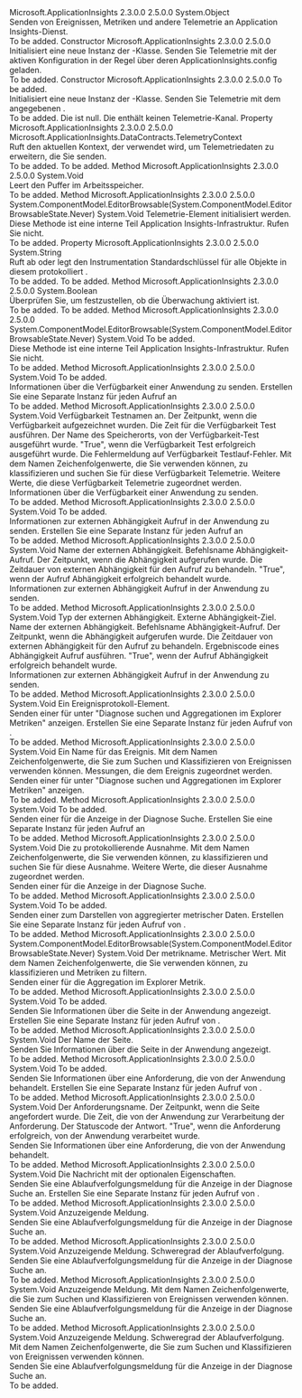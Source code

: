 <Type Name="TelemetryClient" FullName="Microsoft.ApplicationInsights.TelemetryClient">
  <TypeSignature Language="C#" Value="public sealed class TelemetryClient" />
  <TypeSignature Language="ILAsm" Value=".class public auto ansi sealed beforefieldinit TelemetryClient extends System.Object" />
  <TypeSignature Language="DocId" Value="T:Microsoft.ApplicationInsights.TelemetryClient" />
  <TypeSignature Language="VB.NET" Value="Public NotInheritable Class TelemetryClient" />
  <TypeSignature Language="F#" Value="type TelemetryClient = class" />
  <AssemblyInfo>
    <AssemblyName>Microsoft.ApplicationInsights</AssemblyName>
    <AssemblyVersion>2.3.0.0</AssemblyVersion>
    <AssemblyVersion>2.5.0.0</AssemblyVersion>
  </AssemblyInfo>
  <Base>
    <BaseTypeName>System.Object</BaseTypeName>
  </Base>
  <Interfaces />
  <Docs>
    <summary>
            Senden von Ereignissen, Metriken und andere Telemetrie an Application Insights-Dienst.
            </summary>
    <remarks>To be added.</remarks>
  </Docs>
  <Members>
    <Member MemberName=".ctor">
      <MemberSignature Language="C#" Value="public TelemetryClient ();" />
      <MemberSignature Language="ILAsm" Value=".method public hidebysig specialname rtspecialname instance void .ctor() cil managed" />
      <MemberSignature Language="DocId" Value="M:Microsoft.ApplicationInsights.TelemetryClient.#ctor" />
      <MemberSignature Language="VB.NET" Value="Public Sub New ()" />
      <MemberType>Constructor</MemberType>
      <AssemblyInfo>
        <AssemblyName>Microsoft.ApplicationInsights</AssemblyName>
        <AssemblyVersion>2.3.0.0</AssemblyVersion>
        <AssemblyVersion>2.5.0.0</AssemblyVersion>
      </AssemblyInfo>
      <Parameters />
      <Docs>
        <summary>
            Initialisiert eine neue Instanz der <see cref="T:Microsoft.ApplicationInsights.TelemetryClient" />-Klasse. Senden Sie Telemetrie mit der aktiven Konfiguration in der Regel über deren ApplicationInsights.config geladen.
            </summary>
        <remarks>To be added.</remarks>
      </Docs>
    </Member>
    <Member MemberName=".ctor">
      <MemberSignature Language="C#" Value="public TelemetryClient (Microsoft.ApplicationInsights.Extensibility.TelemetryConfiguration configuration);" />
      <MemberSignature Language="ILAsm" Value=".method public hidebysig specialname rtspecialname instance void .ctor(class Microsoft.ApplicationInsights.Extensibility.TelemetryConfiguration configuration) cil managed" />
      <MemberSignature Language="DocId" Value="M:Microsoft.ApplicationInsights.TelemetryClient.#ctor(Microsoft.ApplicationInsights.Extensibility.TelemetryConfiguration)" />
      <MemberSignature Language="VB.NET" Value="Public Sub New (configuration As TelemetryConfiguration)" />
      <MemberSignature Language="F#" Value="new Microsoft.ApplicationInsights.TelemetryClient : Microsoft.ApplicationInsights.Extensibility.TelemetryConfiguration -&gt; Microsoft.ApplicationInsights.TelemetryClient" Usage="new Microsoft.ApplicationInsights.TelemetryClient configuration" />
      <MemberType>Constructor</MemberType>
      <AssemblyInfo>
        <AssemblyName>Microsoft.ApplicationInsights</AssemblyName>
        <AssemblyVersion>2.3.0.0</AssemblyVersion>
        <AssemblyVersion>2.5.0.0</AssemblyVersion>
      </AssemblyInfo>
      <Parameters>
        <Parameter Name="configuration" Type="Microsoft.ApplicationInsights.Extensibility.TelemetryConfiguration" />
      </Parameters>
      <Docs>
        <param name="configuration">To be added.</param>
        <summary>
            Initialisiert eine neue Instanz der <see cref="T:Microsoft.ApplicationInsights.TelemetryClient" />-Klasse. Senden Sie Telemetrie mit dem angegebenen <paramref name="configuration" />.
            </summary>
        <remarks>To be added.</remarks>
        <exception cref="T:System.ArgumentNullException">Die <paramref name="configuration" /> ist null.</exception>
        <exception cref="T:System.ArgumentException">Die <paramref name="configuration" /> enthält keinen Telemetrie-Kanal.</exception>
      </Docs>
    </Member>
    <Member MemberName="Context">
      <MemberSignature Language="C#" Value="public Microsoft.ApplicationInsights.DataContracts.TelemetryContext Context { get; }" />
      <MemberSignature Language="ILAsm" Value=".property instance class Microsoft.ApplicationInsights.DataContracts.TelemetryContext Context" />
      <MemberSignature Language="DocId" Value="P:Microsoft.ApplicationInsights.TelemetryClient.Context" />
      <MemberSignature Language="VB.NET" Value="Public ReadOnly Property Context As TelemetryContext" />
      <MemberSignature Language="F#" Value="member this.Context : Microsoft.ApplicationInsights.DataContracts.TelemetryContext" Usage="Microsoft.ApplicationInsights.TelemetryClient.Context" />
      <MemberType>Property</MemberType>
      <AssemblyInfo>
        <AssemblyName>Microsoft.ApplicationInsights</AssemblyName>
        <AssemblyVersion>2.3.0.0</AssemblyVersion>
        <AssemblyVersion>2.5.0.0</AssemblyVersion>
      </AssemblyInfo>
      <ReturnValue>
        <ReturnType>Microsoft.ApplicationInsights.DataContracts.TelemetryContext</ReturnType>
      </ReturnValue>
      <Docs>
        <summary>
            Ruft den aktuellen Kontext, der verwendet wird, um Telemetriedaten zu erweitern, die Sie senden.
            </summary>
        <value>To be added.</value>
        <remarks>To be added.</remarks>
      </Docs>
    </Member>
    <Member MemberName="Flush">
      <MemberSignature Language="C#" Value="public void Flush ();" />
      <MemberSignature Language="ILAsm" Value=".method public hidebysig instance void Flush() cil managed" />
      <MemberSignature Language="DocId" Value="M:Microsoft.ApplicationInsights.TelemetryClient.Flush" />
      <MemberSignature Language="VB.NET" Value="Public Sub Flush ()" />
      <MemberSignature Language="F#" Value="member this.Flush : unit -&gt; unit" Usage="telemetryClient.Flush " />
      <MemberType>Method</MemberType>
      <AssemblyInfo>
        <AssemblyName>Microsoft.ApplicationInsights</AssemblyName>
        <AssemblyVersion>2.3.0.0</AssemblyVersion>
        <AssemblyVersion>2.5.0.0</AssemblyVersion>
      </AssemblyInfo>
      <ReturnValue>
        <ReturnType>System.Void</ReturnType>
      </ReturnValue>
      <Parameters />
      <Docs>
        <summary>
            Leert den Puffer im Arbeitsspeicher. 
            </summary>
        <remarks>To be added.</remarks>
      </Docs>
    </Member>
    <Member MemberName="Initialize">
      <MemberSignature Language="C#" Value="public void Initialize (Microsoft.ApplicationInsights.Channel.ITelemetry telemetry);" />
      <MemberSignature Language="ILAsm" Value=".method public hidebysig instance void Initialize(class Microsoft.ApplicationInsights.Channel.ITelemetry telemetry) cil managed" />
      <MemberSignature Language="DocId" Value="M:Microsoft.ApplicationInsights.TelemetryClient.Initialize(Microsoft.ApplicationInsights.Channel.ITelemetry)" />
      <MemberSignature Language="VB.NET" Value="Public Sub Initialize (telemetry As ITelemetry)" />
      <MemberSignature Language="F#" Value="member this.Initialize : Microsoft.ApplicationInsights.Channel.ITelemetry -&gt; unit" Usage="telemetryClient.Initialize telemetry" />
      <MemberType>Method</MemberType>
      <AssemblyInfo>
        <AssemblyName>Microsoft.ApplicationInsights</AssemblyName>
        <AssemblyVersion>2.3.0.0</AssemblyVersion>
        <AssemblyVersion>2.5.0.0</AssemblyVersion>
      </AssemblyInfo>
      <Attributes>
        <Attribute>
          <AttributeName>System.ComponentModel.EditorBrowsable(System.ComponentModel.EditorBrowsableState.Never)</AttributeName>
        </Attribute>
      </Attributes>
      <ReturnValue>
        <ReturnType>System.Void</ReturnType>
      </ReturnValue>
      <Parameters>
        <Parameter Name="telemetry" Type="Microsoft.ApplicationInsights.Channel.ITelemetry" />
      </Parameters>
      <Docs>
        <param name="telemetry">Telemetrie-Element initialisiert werden.</param>
        <summary>
            Diese Methode ist eine interne Teil Application Insights-Infrastruktur. Rufen Sie nicht.
            </summary>
        <remarks>To be added.</remarks>
      </Docs>
    </Member>
    <Member MemberName="InstrumentationKey">
      <MemberSignature Language="C#" Value="public string InstrumentationKey { get; set; }" />
      <MemberSignature Language="ILAsm" Value=".property instance string InstrumentationKey" />
      <MemberSignature Language="DocId" Value="P:Microsoft.ApplicationInsights.TelemetryClient.InstrumentationKey" />
      <MemberSignature Language="VB.NET" Value="Public Property InstrumentationKey As String" />
      <MemberSignature Language="F#" Value="member this.InstrumentationKey : string with get, set" Usage="Microsoft.ApplicationInsights.TelemetryClient.InstrumentationKey" />
      <MemberType>Property</MemberType>
      <AssemblyInfo>
        <AssemblyName>Microsoft.ApplicationInsights</AssemblyName>
        <AssemblyVersion>2.3.0.0</AssemblyVersion>
        <AssemblyVersion>2.5.0.0</AssemblyVersion>
      </AssemblyInfo>
      <ReturnValue>
        <ReturnType>System.String</ReturnType>
      </ReturnValue>
      <Docs>
        <summary>
            Ruft ab oder legt den Instrumentation Standardschlüssel für alle <see cref="T:Microsoft.ApplicationInsights.Channel.ITelemetry" /> Objekte in diesem protokolliert <see cref="T:Microsoft.ApplicationInsights.TelemetryClient" />.
            </summary>
        <value>To be added.</value>
        <remarks>To be added.</remarks>
      </Docs>
    </Member>
    <Member MemberName="IsEnabled">
      <MemberSignature Language="C#" Value="public bool IsEnabled ();" />
      <MemberSignature Language="ILAsm" Value=".method public hidebysig instance bool IsEnabled() cil managed" />
      <MemberSignature Language="DocId" Value="M:Microsoft.ApplicationInsights.TelemetryClient.IsEnabled" />
      <MemberSignature Language="VB.NET" Value="Public Function IsEnabled () As Boolean" />
      <MemberSignature Language="F#" Value="member this.IsEnabled : unit -&gt; bool" Usage="telemetryClient.IsEnabled " />
      <MemberType>Method</MemberType>
      <AssemblyInfo>
        <AssemblyName>Microsoft.ApplicationInsights</AssemblyName>
        <AssemblyVersion>2.3.0.0</AssemblyVersion>
        <AssemblyVersion>2.5.0.0</AssemblyVersion>
      </AssemblyInfo>
      <ReturnValue>
        <ReturnType>System.Boolean</ReturnType>
      </ReturnValue>
      <Parameters />
      <Docs>
        <summary>
            Überprüfen Sie, um festzustellen, ob die Überwachung aktiviert ist.
            </summary>
        <returns>To be added.</returns>
        <remarks>To be added.</remarks>
      </Docs>
    </Member>
    <Member MemberName="Track">
      <MemberSignature Language="C#" Value="public void Track (Microsoft.ApplicationInsights.Channel.ITelemetry telemetry);" />
      <MemberSignature Language="ILAsm" Value=".method public hidebysig instance void Track(class Microsoft.ApplicationInsights.Channel.ITelemetry telemetry) cil managed" />
      <MemberSignature Language="DocId" Value="M:Microsoft.ApplicationInsights.TelemetryClient.Track(Microsoft.ApplicationInsights.Channel.ITelemetry)" />
      <MemberSignature Language="VB.NET" Value="Public Sub Track (telemetry As ITelemetry)" />
      <MemberSignature Language="F#" Value="member this.Track : Microsoft.ApplicationInsights.Channel.ITelemetry -&gt; unit" Usage="telemetryClient.Track telemetry" />
      <MemberType>Method</MemberType>
      <AssemblyInfo>
        <AssemblyName>Microsoft.ApplicationInsights</AssemblyName>
        <AssemblyVersion>2.3.0.0</AssemblyVersion>
        <AssemblyVersion>2.5.0.0</AssemblyVersion>
      </AssemblyInfo>
      <Attributes>
        <Attribute>
          <AttributeName>System.ComponentModel.EditorBrowsable(System.ComponentModel.EditorBrowsableState.Never)</AttributeName>
        </Attribute>
      </Attributes>
      <ReturnValue>
        <ReturnType>System.Void</ReturnType>
      </ReturnValue>
      <Parameters>
        <Parameter Name="telemetry" Type="Microsoft.ApplicationInsights.Channel.ITelemetry" />
      </Parameters>
      <Docs>
        <param name="telemetry">To be added.</param>
        <summary>
            Diese Methode ist eine interne Teil Application Insights-Infrastruktur. Rufen Sie nicht.
            </summary>
        <remarks>To be added.</remarks>
      </Docs>
    </Member>
    <Member MemberName="TrackAvailability">
      <MemberSignature Language="C#" Value="public void TrackAvailability (Microsoft.ApplicationInsights.DataContracts.AvailabilityTelemetry telemetry);" />
      <MemberSignature Language="ILAsm" Value=".method public hidebysig instance void TrackAvailability(class Microsoft.ApplicationInsights.DataContracts.AvailabilityTelemetry telemetry) cil managed" />
      <MemberSignature Language="DocId" Value="M:Microsoft.ApplicationInsights.TelemetryClient.TrackAvailability(Microsoft.ApplicationInsights.DataContracts.AvailabilityTelemetry)" />
      <MemberSignature Language="VB.NET" Value="Public Sub TrackAvailability (telemetry As AvailabilityTelemetry)" />
      <MemberSignature Language="F#" Value="member this.TrackAvailability : Microsoft.ApplicationInsights.DataContracts.AvailabilityTelemetry -&gt; unit" Usage="telemetryClient.TrackAvailability telemetry" />
      <MemberType>Method</MemberType>
      <AssemblyInfo>
        <AssemblyName>Microsoft.ApplicationInsights</AssemblyName>
        <AssemblyVersion>2.3.0.0</AssemblyVersion>
        <AssemblyVersion>2.5.0.0</AssemblyVersion>
      </AssemblyInfo>
      <ReturnValue>
        <ReturnType>System.Void</ReturnType>
      </ReturnValue>
      <Parameters>
        <Parameter Name="telemetry" Type="Microsoft.ApplicationInsights.DataContracts.AvailabilityTelemetry" />
      </Parameters>
      <Docs>
        <param name="telemetry">To be added.</param>
        <summary>
            Informationen über die Verfügbarkeit einer Anwendung zu senden.
            Erstellen Sie eine Separate <see cref="T:Microsoft.ApplicationInsights.DataContracts.AvailabilityTelemetry" /> Instanz für jeden Aufruf an<see cref="M:Microsoft.ApplicationInsights.TelemetryClient.TrackAvailability(Microsoft.ApplicationInsights.DataContracts.AvailabilityTelemetry)" /></summary>
        <remarks>To be added.</remarks>
      </Docs>
    </Member>
    <Member MemberName="TrackAvailability">
      <MemberSignature Language="C#" Value="public void TrackAvailability (string name, DateTimeOffset timeStamp, TimeSpan duration, string runLocation, bool success, string message = null, System.Collections.Generic.IDictionary&lt;string,string&gt; properties = null, System.Collections.Generic.IDictionary&lt;string,double&gt; metrics = null);" />
      <MemberSignature Language="ILAsm" Value=".method public hidebysig instance void TrackAvailability(string name, valuetype System.DateTimeOffset timeStamp, valuetype System.TimeSpan duration, string runLocation, bool success, string message, class System.Collections.Generic.IDictionary`2&lt;string, string&gt; properties, class System.Collections.Generic.IDictionary`2&lt;string, float64&gt; metrics) cil managed" />
      <MemberSignature Language="DocId" Value="M:Microsoft.ApplicationInsights.TelemetryClient.TrackAvailability(System.String,System.DateTimeOffset,System.TimeSpan,System.String,System.Boolean,System.String,System.Collections.Generic.IDictionary{System.String,System.String},System.Collections.Generic.IDictionary{System.String,System.Double})" />
      <MemberSignature Language="VB.NET" Value="Public Sub TrackAvailability (name As String, timeStamp As DateTimeOffset, duration As TimeSpan, runLocation As String, success As Boolean, Optional message As String = null, Optional properties As IDictionary(Of String, String) = null, Optional metrics As IDictionary(Of String, Double) = null)" />
      <MemberSignature Language="F#" Value="member this.TrackAvailability : string * DateTimeOffset * TimeSpan * string * bool * string * System.Collections.Generic.IDictionary&lt;string, string&gt; * System.Collections.Generic.IDictionary&lt;string, double&gt; -&gt; unit" Usage="telemetryClient.TrackAvailability (name, timeStamp, duration, runLocation, success, message, properties, metrics)" />
      <MemberType>Method</MemberType>
      <AssemblyInfo>
        <AssemblyName>Microsoft.ApplicationInsights</AssemblyName>
        <AssemblyVersion>2.3.0.0</AssemblyVersion>
        <AssemblyVersion>2.5.0.0</AssemblyVersion>
      </AssemblyInfo>
      <ReturnValue>
        <ReturnType>System.Void</ReturnType>
      </ReturnValue>
      <Parameters>
        <Parameter Name="name" Type="System.String" />
        <Parameter Name="timeStamp" Type="System.DateTimeOffset" />
        <Parameter Name="duration" Type="System.TimeSpan" />
        <Parameter Name="runLocation" Type="System.String" />
        <Parameter Name="success" Type="System.Boolean" />
        <Parameter Name="message" Type="System.String" />
        <Parameter Name="properties" Type="System.Collections.Generic.IDictionary&lt;System.String,System.String&gt;" />
        <Parameter Name="metrics" Type="System.Collections.Generic.IDictionary&lt;System.String,System.Double&gt;" />
      </Parameters>
      <Docs>
        <param name="name">Verfügbarkeit Testnamen an.</param>
        <param name="timeStamp">Der Zeitpunkt, wenn die Verfügbarkeit aufgezeichnet wurden.</param>
        <param name="duration">Die Zeit für die Verfügbarkeit Test ausführen.</param>
        <param name="runLocation">Der Name des Speicherorts, von der Verfügbarkeit-Test ausgeführt wurde.</param>
        <param name="success">"True", wenn die Verfügbarkeit Test erfolgreich ausgeführt wurde.</param>
        <param name="message">Die Fehlermeldung auf Verfügbarkeit Testlauf-Fehler.</param>
        <param name="properties">Mit dem Namen Zeichenfolgenwerte, die Sie verwenden können, zu klassifizieren und suchen Sie für diese Verfügbarkeit Telemetrie.</param>
        <param name="metrics">Weitere Werte, die diese Verfügbarkeit Telemetrie zugeordnet werden.</param>
        <summary>
            Informationen über die Verfügbarkeit einer Anwendung zu senden.
            </summary>
        <remarks>To be added.</remarks>
      </Docs>
    </Member>
    <Member MemberName="TrackDependency">
      <MemberSignature Language="C#" Value="public void TrackDependency (Microsoft.ApplicationInsights.DataContracts.DependencyTelemetry telemetry);" />
      <MemberSignature Language="ILAsm" Value=".method public hidebysig instance void TrackDependency(class Microsoft.ApplicationInsights.DataContracts.DependencyTelemetry telemetry) cil managed" />
      <MemberSignature Language="DocId" Value="M:Microsoft.ApplicationInsights.TelemetryClient.TrackDependency(Microsoft.ApplicationInsights.DataContracts.DependencyTelemetry)" />
      <MemberSignature Language="VB.NET" Value="Public Sub TrackDependency (telemetry As DependencyTelemetry)" />
      <MemberSignature Language="F#" Value="member this.TrackDependency : Microsoft.ApplicationInsights.DataContracts.DependencyTelemetry -&gt; unit" Usage="telemetryClient.TrackDependency telemetry" />
      <MemberType>Method</MemberType>
      <AssemblyInfo>
        <AssemblyName>Microsoft.ApplicationInsights</AssemblyName>
        <AssemblyVersion>2.3.0.0</AssemblyVersion>
        <AssemblyVersion>2.5.0.0</AssemblyVersion>
      </AssemblyInfo>
      <ReturnValue>
        <ReturnType>System.Void</ReturnType>
      </ReturnValue>
      <Parameters>
        <Parameter Name="telemetry" Type="Microsoft.ApplicationInsights.DataContracts.DependencyTelemetry" />
      </Parameters>
      <Docs>
        <param name="telemetry">To be added.</param>
        <summary>
            Informationen zur externen Abhängigkeit Aufruf in der Anwendung zu senden.
            Erstellen Sie eine Separate <see cref="T:Microsoft.ApplicationInsights.DataContracts.DependencyTelemetry" /> Instanz für jeden Aufruf an<see cref="M:Microsoft.ApplicationInsights.TelemetryClient.TrackDependency(Microsoft.ApplicationInsights.DataContracts.DependencyTelemetry)" /></summary>
        <remarks>To be added.</remarks>
      </Docs>
    </Member>
    <Member MemberName="TrackDependency">
      <MemberSignature Language="C#" Value="public void TrackDependency (string dependencyName, string commandName, DateTimeOffset startTime, TimeSpan duration, bool success);" />
      <MemberSignature Language="ILAsm" Value=".method public hidebysig instance void TrackDependency(string dependencyName, string commandName, valuetype System.DateTimeOffset startTime, valuetype System.TimeSpan duration, bool success) cil managed" />
      <MemberSignature Language="DocId" Value="M:Microsoft.ApplicationInsights.TelemetryClient.TrackDependency(System.String,System.String,System.DateTimeOffset,System.TimeSpan,System.Boolean)" />
      <MemberSignature Language="VB.NET" Value="Public Sub TrackDependency (dependencyName As String, commandName As String, startTime As DateTimeOffset, duration As TimeSpan, success As Boolean)" />
      <MemberSignature Language="F#" Value="member this.TrackDependency : string * string * DateTimeOffset * TimeSpan * bool -&gt; unit" Usage="telemetryClient.TrackDependency (dependencyName, commandName, startTime, duration, success)" />
      <MemberType>Method</MemberType>
      <AssemblyInfo>
        <AssemblyName>Microsoft.ApplicationInsights</AssemblyName>
        <AssemblyVersion>2.3.0.0</AssemblyVersion>
        <AssemblyVersion>2.5.0.0</AssemblyVersion>
      </AssemblyInfo>
      <ReturnValue>
        <ReturnType>System.Void</ReturnType>
      </ReturnValue>
      <Parameters>
        <Parameter Name="dependencyName" Type="System.String" />
        <Parameter Name="commandName" Type="System.String" />
        <Parameter Name="startTime" Type="System.DateTimeOffset" />
        <Parameter Name="duration" Type="System.TimeSpan" />
        <Parameter Name="success" Type="System.Boolean" />
      </Parameters>
      <Docs>
        <param name="dependencyName">Name der externen Abhängigkeit.</param>
        <param name="commandName">Befehlsname Abhängigkeit-Aufruf.</param>
        <param name="startTime">Der Zeitpunkt, wenn die Abhängigkeit aufgerufen wurde.</param>
        <param name="duration">Die Zeitdauer von externen Abhängigkeit für den Aufruf zu behandeln.</param>
        <param name="success">"True", wenn der Aufruf Abhängigkeit erfolgreich behandelt wurde.</param>
        <summary>
            Informationen zur externen Abhängigkeit Aufruf in der Anwendung zu senden.
            </summary>
        <remarks>To be added.</remarks>
      </Docs>
    </Member>
    <Member MemberName="TrackDependency">
      <MemberSignature Language="C#" Value="public void TrackDependency (string dependencyTypeName, string target, string dependencyName, string data, DateTimeOffset startTime, TimeSpan duration, string resultCode, bool success);" />
      <MemberSignature Language="ILAsm" Value=".method public hidebysig instance void TrackDependency(string dependencyTypeName, string target, string dependencyName, string data, valuetype System.DateTimeOffset startTime, valuetype System.TimeSpan duration, string resultCode, bool success) cil managed" />
      <MemberSignature Language="DocId" Value="M:Microsoft.ApplicationInsights.TelemetryClient.TrackDependency(System.String,System.String,System.String,System.String,System.DateTimeOffset,System.TimeSpan,System.String,System.Boolean)" />
      <MemberSignature Language="VB.NET" Value="Public Sub TrackDependency (dependencyTypeName As String, target As String, dependencyName As String, data As String, startTime As DateTimeOffset, duration As TimeSpan, resultCode As String, success As Boolean)" />
      <MemberSignature Language="F#" Value="member this.TrackDependency : string * string * string * string * DateTimeOffset * TimeSpan * string * bool -&gt; unit" Usage="telemetryClient.TrackDependency (dependencyTypeName, target, dependencyName, data, startTime, duration, resultCode, success)" />
      <MemberType>Method</MemberType>
      <AssemblyInfo>
        <AssemblyName>Microsoft.ApplicationInsights</AssemblyName>
        <AssemblyVersion>2.3.0.0</AssemblyVersion>
        <AssemblyVersion>2.5.0.0</AssemblyVersion>
      </AssemblyInfo>
      <ReturnValue>
        <ReturnType>System.Void</ReturnType>
      </ReturnValue>
      <Parameters>
        <Parameter Name="dependencyTypeName" Type="System.String" />
        <Parameter Name="target" Type="System.String" />
        <Parameter Name="dependencyName" Type="System.String" />
        <Parameter Name="data" Type="System.String" />
        <Parameter Name="startTime" Type="System.DateTimeOffset" />
        <Parameter Name="duration" Type="System.TimeSpan" />
        <Parameter Name="resultCode" Type="System.String" />
        <Parameter Name="success" Type="System.Boolean" />
      </Parameters>
      <Docs>
        <param name="dependencyTypeName">Typ der externen Abhängigkeit.</param>
        <param name="target">Externe Abhängigkeit-Ziel.</param>
        <param name="dependencyName">Name der externen Abhängigkeit.</param>
        <param name="data">Befehlsname Abhängigkeit-Aufruf.</param>
        <param name="startTime">Der Zeitpunkt, wenn die Abhängigkeit aufgerufen wurde.</param>
        <param name="duration">Die Zeitdauer von externen Abhängigkeit für den Aufruf zu behandeln.</param>
        <param name="resultCode">Ergebniscode eines Abhängigkeit Aufruf ausführen.</param>
        <param name="success">"True", wenn der Aufruf Abhängigkeit erfolgreich behandelt wurde.</param>
        <summary>
            Informationen zur externen Abhängigkeit Aufruf in der Anwendung zu senden.
            </summary>
        <remarks>To be added.</remarks>
      </Docs>
    </Member>
    <Member MemberName="TrackEvent">
      <MemberSignature Language="C#" Value="public void TrackEvent (Microsoft.ApplicationInsights.DataContracts.EventTelemetry telemetry);" />
      <MemberSignature Language="ILAsm" Value=".method public hidebysig instance void TrackEvent(class Microsoft.ApplicationInsights.DataContracts.EventTelemetry telemetry) cil managed" />
      <MemberSignature Language="DocId" Value="M:Microsoft.ApplicationInsights.TelemetryClient.TrackEvent(Microsoft.ApplicationInsights.DataContracts.EventTelemetry)" />
      <MemberSignature Language="VB.NET" Value="Public Sub TrackEvent (telemetry As EventTelemetry)" />
      <MemberSignature Language="F#" Value="member this.TrackEvent : Microsoft.ApplicationInsights.DataContracts.EventTelemetry -&gt; unit" Usage="telemetryClient.TrackEvent telemetry" />
      <MemberType>Method</MemberType>
      <AssemblyInfo>
        <AssemblyName>Microsoft.ApplicationInsights</AssemblyName>
        <AssemblyVersion>2.3.0.0</AssemblyVersion>
        <AssemblyVersion>2.5.0.0</AssemblyVersion>
      </AssemblyInfo>
      <ReturnValue>
        <ReturnType>System.Void</ReturnType>
      </ReturnValue>
      <Parameters>
        <Parameter Name="telemetry" Type="Microsoft.ApplicationInsights.DataContracts.EventTelemetry" />
      </Parameters>
      <Docs>
        <param name="telemetry">Ein Ereignisprotokoll-Element.</param>
        <summary>
            Senden einer <see cref="T:Microsoft.ApplicationInsights.DataContracts.EventTelemetry" /> für unter "Diagnose suchen und Aggregationen im Explorer Metriken" anzeigen.
            Erstellen Sie eine Separate <see cref="T:Microsoft.ApplicationInsights.DataContracts.EventTelemetry" /> Instanz für jeden Aufruf von <see cref="M:Microsoft.ApplicationInsights.TelemetryClient.TrackEvent(Microsoft.ApplicationInsights.DataContracts.EventTelemetry)" />.
            </summary>
        <remarks>To be added.</remarks>
      </Docs>
    </Member>
    <Member MemberName="TrackEvent">
      <MemberSignature Language="C#" Value="public void TrackEvent (string eventName, System.Collections.Generic.IDictionary&lt;string,string&gt; properties = null, System.Collections.Generic.IDictionary&lt;string,double&gt; metrics = null);" />
      <MemberSignature Language="ILAsm" Value=".method public hidebysig instance void TrackEvent(string eventName, class System.Collections.Generic.IDictionary`2&lt;string, string&gt; properties, class System.Collections.Generic.IDictionary`2&lt;string, float64&gt; metrics) cil managed" />
      <MemberSignature Language="DocId" Value="M:Microsoft.ApplicationInsights.TelemetryClient.TrackEvent(System.String,System.Collections.Generic.IDictionary{System.String,System.String},System.Collections.Generic.IDictionary{System.String,System.Double})" />
      <MemberSignature Language="VB.NET" Value="Public Sub TrackEvent (eventName As String, Optional properties As IDictionary(Of String, String) = null, Optional metrics As IDictionary(Of String, Double) = null)" />
      <MemberSignature Language="F#" Value="member this.TrackEvent : string * System.Collections.Generic.IDictionary&lt;string, string&gt; * System.Collections.Generic.IDictionary&lt;string, double&gt; -&gt; unit" Usage="telemetryClient.TrackEvent (eventName, properties, metrics)" />
      <MemberType>Method</MemberType>
      <AssemblyInfo>
        <AssemblyName>Microsoft.ApplicationInsights</AssemblyName>
        <AssemblyVersion>2.3.0.0</AssemblyVersion>
        <AssemblyVersion>2.5.0.0</AssemblyVersion>
      </AssemblyInfo>
      <ReturnValue>
        <ReturnType>System.Void</ReturnType>
      </ReturnValue>
      <Parameters>
        <Parameter Name="eventName" Type="System.String" />
        <Parameter Name="properties" Type="System.Collections.Generic.IDictionary&lt;System.String,System.String&gt;" />
        <Parameter Name="metrics" Type="System.Collections.Generic.IDictionary&lt;System.String,System.Double&gt;" />
      </Parameters>
      <Docs>
        <param name="eventName">Ein Name für das Ereignis.</param>
        <param name="properties">Mit dem Namen Zeichenfolgenwerte, die Sie zum Suchen und Klassifizieren von Ereignissen verwenden können.</param>
        <param name="metrics">Messungen, die dem Ereignis zugeordnet werden.</param>
        <summary>
            Senden einer <see cref="T:Microsoft.ApplicationInsights.DataContracts.EventTelemetry" /> für unter "Diagnose suchen und Aggregationen im Explorer Metriken" anzeigen.
            </summary>
        <remarks>To be added.</remarks>
      </Docs>
    </Member>
    <Member MemberName="TrackException">
      <MemberSignature Language="C#" Value="public void TrackException (Microsoft.ApplicationInsights.DataContracts.ExceptionTelemetry telemetry);" />
      <MemberSignature Language="ILAsm" Value=".method public hidebysig instance void TrackException(class Microsoft.ApplicationInsights.DataContracts.ExceptionTelemetry telemetry) cil managed" />
      <MemberSignature Language="DocId" Value="M:Microsoft.ApplicationInsights.TelemetryClient.TrackException(Microsoft.ApplicationInsights.DataContracts.ExceptionTelemetry)" />
      <MemberSignature Language="VB.NET" Value="Public Sub TrackException (telemetry As ExceptionTelemetry)" />
      <MemberSignature Language="F#" Value="member this.TrackException : Microsoft.ApplicationInsights.DataContracts.ExceptionTelemetry -&gt; unit" Usage="telemetryClient.TrackException telemetry" />
      <MemberType>Method</MemberType>
      <AssemblyInfo>
        <AssemblyName>Microsoft.ApplicationInsights</AssemblyName>
        <AssemblyVersion>2.3.0.0</AssemblyVersion>
        <AssemblyVersion>2.5.0.0</AssemblyVersion>
      </AssemblyInfo>
      <ReturnValue>
        <ReturnType>System.Void</ReturnType>
      </ReturnValue>
      <Parameters>
        <Parameter Name="telemetry" Type="Microsoft.ApplicationInsights.DataContracts.ExceptionTelemetry" />
      </Parameters>
      <Docs>
        <param name="telemetry">To be added.</param>
        <summary>
            Senden einer <see cref="T:Microsoft.ApplicationInsights.DataContracts.ExceptionTelemetry" /> für die Anzeige in der Diagnose Suche.
            Erstellen Sie eine Separate <see cref="T:Microsoft.ApplicationInsights.DataContracts.ExceptionTelemetry" /> Instanz für jeden Aufruf an<see cref="M:Microsoft.ApplicationInsights.TelemetryClient.TrackException(Microsoft.ApplicationInsights.DataContracts.ExceptionTelemetry)" /></summary>
        <remarks>To be added.</remarks>
      </Docs>
    </Member>
    <Member MemberName="TrackException">
      <MemberSignature Language="C#" Value="public void TrackException (Exception exception, System.Collections.Generic.IDictionary&lt;string,string&gt; properties = null, System.Collections.Generic.IDictionary&lt;string,double&gt; metrics = null);" />
      <MemberSignature Language="ILAsm" Value=".method public hidebysig instance void TrackException(class System.Exception exception, class System.Collections.Generic.IDictionary`2&lt;string, string&gt; properties, class System.Collections.Generic.IDictionary`2&lt;string, float64&gt; metrics) cil managed" />
      <MemberSignature Language="DocId" Value="M:Microsoft.ApplicationInsights.TelemetryClient.TrackException(System.Exception,System.Collections.Generic.IDictionary{System.String,System.String},System.Collections.Generic.IDictionary{System.String,System.Double})" />
      <MemberSignature Language="F#" Value="member this.TrackException : Exception * System.Collections.Generic.IDictionary&lt;string, string&gt; * System.Collections.Generic.IDictionary&lt;string, double&gt; -&gt; unit" Usage="telemetryClient.TrackException (exception, properties, metrics)" />
      <MemberType>Method</MemberType>
      <AssemblyInfo>
        <AssemblyName>Microsoft.ApplicationInsights</AssemblyName>
        <AssemblyVersion>2.3.0.0</AssemblyVersion>
        <AssemblyVersion>2.5.0.0</AssemblyVersion>
      </AssemblyInfo>
      <ReturnValue>
        <ReturnType>System.Void</ReturnType>
      </ReturnValue>
      <Parameters>
        <Parameter Name="exception" Type="System.Exception" />
        <Parameter Name="properties" Type="System.Collections.Generic.IDictionary&lt;System.String,System.String&gt;" />
        <Parameter Name="metrics" Type="System.Collections.Generic.IDictionary&lt;System.String,System.Double&gt;" />
      </Parameters>
      <Docs>
        <param name="exception">Die zu protokollierende Ausnahme.</param>
        <param name="properties">Mit dem Namen Zeichenfolgenwerte, die Sie verwenden können, zu klassifizieren und suchen Sie für diese Ausnahme.</param>
        <param name="metrics">Weitere Werte, die dieser Ausnahme zugeordnet werden.</param>
        <summary>
            Senden einer <see cref="T:Microsoft.ApplicationInsights.DataContracts.ExceptionTelemetry" /> für die Anzeige in der Diagnose Suche.
            </summary>
        <remarks>To be added.</remarks>
      </Docs>
    </Member>
    <Member MemberName="TrackMetric">
      <MemberSignature Language="C#" Value="public void TrackMetric (Microsoft.ApplicationInsights.DataContracts.MetricTelemetry telemetry);" />
      <MemberSignature Language="ILAsm" Value=".method public hidebysig instance void TrackMetric(class Microsoft.ApplicationInsights.DataContracts.MetricTelemetry telemetry) cil managed" />
      <MemberSignature Language="DocId" Value="M:Microsoft.ApplicationInsights.TelemetryClient.TrackMetric(Microsoft.ApplicationInsights.DataContracts.MetricTelemetry)" />
      <MemberSignature Language="VB.NET" Value="Public Sub TrackMetric (telemetry As MetricTelemetry)" />
      <MemberSignature Language="F#" Value="member this.TrackMetric : Microsoft.ApplicationInsights.DataContracts.MetricTelemetry -&gt; unit" Usage="telemetryClient.TrackMetric telemetry" />
      <MemberType>Method</MemberType>
      <AssemblyInfo>
        <AssemblyName>Microsoft.ApplicationInsights</AssemblyName>
        <AssemblyVersion>2.3.0.0</AssemblyVersion>
        <AssemblyVersion>2.5.0.0</AssemblyVersion>
      </AssemblyInfo>
      <ReturnValue>
        <ReturnType>System.Void</ReturnType>
      </ReturnValue>
      <Parameters>
        <Parameter Name="telemetry" Type="Microsoft.ApplicationInsights.DataContracts.MetricTelemetry" />
      </Parameters>
      <Docs>
        <param name="telemetry">To be added.</param>
        <summary>
            Senden einer <see cref="T:Microsoft.ApplicationInsights.DataContracts.MetricTelemetry" /> zum Darstellen von aggregierter metrischer Daten.
            Erstellen Sie eine Separate <see cref="T:Microsoft.ApplicationInsights.DataContracts.MetricTelemetry" /> Instanz für jeden Aufruf von <see cref="M:Microsoft.ApplicationInsights.TelemetryClient.TrackMetric(Microsoft.ApplicationInsights.DataContracts.MetricTelemetry)" />.
            </summary>
        <remarks>To be added.</remarks>
      </Docs>
    </Member>
    <Member MemberName="TrackMetric">
      <MemberSignature Language="C#" Value="public void TrackMetric (string name, double value, System.Collections.Generic.IDictionary&lt;string,string&gt; properties = null);" />
      <MemberSignature Language="ILAsm" Value=".method public hidebysig instance void TrackMetric(string name, float64 value, class System.Collections.Generic.IDictionary`2&lt;string, string&gt; properties) cil managed" />
      <MemberSignature Language="DocId" Value="M:Microsoft.ApplicationInsights.TelemetryClient.TrackMetric(System.String,System.Double,System.Collections.Generic.IDictionary{System.String,System.String})" />
      <MemberSignature Language="VB.NET" Value="Public Sub TrackMetric (name As String, value As Double, Optional properties As IDictionary(Of String, String) = null)" />
      <MemberSignature Language="F#" Value="member this.TrackMetric : string * double * System.Collections.Generic.IDictionary&lt;string, string&gt; -&gt; unit" Usage="telemetryClient.TrackMetric (name, value, properties)" />
      <MemberType>Method</MemberType>
      <AssemblyInfo>
        <AssemblyName>Microsoft.ApplicationInsights</AssemblyName>
        <AssemblyVersion>2.3.0.0</AssemblyVersion>
        <AssemblyVersion>2.5.0.0</AssemblyVersion>
      </AssemblyInfo>
      <Attributes>
        <Attribute>
          <AttributeName>System.ComponentModel.EditorBrowsable(System.ComponentModel.EditorBrowsableState.Never)</AttributeName>
        </Attribute>
      </Attributes>
      <ReturnValue>
        <ReturnType>System.Void</ReturnType>
      </ReturnValue>
      <Parameters>
        <Parameter Name="name" Type="System.String" />
        <Parameter Name="value" Type="System.Double" />
        <Parameter Name="properties" Type="System.Collections.Generic.IDictionary&lt;System.String,System.String&gt;" />
      </Parameters>
      <Docs>
        <param name="name">Der metrikname.</param>
        <param name="value">Metrischer Wert.</param>
        <param name="properties">Mit dem Namen Zeichenfolgenwerte, die Sie verwenden können, zu klassifizieren und Metriken zu filtern.</param>
        <summary>
            Senden einer <see cref="T:Microsoft.ApplicationInsights.DataContracts.MetricTelemetry" /> für die Aggregation im Explorer Metrik.
            </summary>
        <remarks>To be added.</remarks>
      </Docs>
    </Member>
    <Member MemberName="TrackPageView">
      <MemberSignature Language="C#" Value="public void TrackPageView (Microsoft.ApplicationInsights.DataContracts.PageViewTelemetry telemetry);" />
      <MemberSignature Language="ILAsm" Value=".method public hidebysig instance void TrackPageView(class Microsoft.ApplicationInsights.DataContracts.PageViewTelemetry telemetry) cil managed" />
      <MemberSignature Language="DocId" Value="M:Microsoft.ApplicationInsights.TelemetryClient.TrackPageView(Microsoft.ApplicationInsights.DataContracts.PageViewTelemetry)" />
      <MemberSignature Language="VB.NET" Value="Public Sub TrackPageView (telemetry As PageViewTelemetry)" />
      <MemberSignature Language="F#" Value="member this.TrackPageView : Microsoft.ApplicationInsights.DataContracts.PageViewTelemetry -&gt; unit" Usage="telemetryClient.TrackPageView telemetry" />
      <MemberType>Method</MemberType>
      <AssemblyInfo>
        <AssemblyName>Microsoft.ApplicationInsights</AssemblyName>
        <AssemblyVersion>2.3.0.0</AssemblyVersion>
        <AssemblyVersion>2.5.0.0</AssemblyVersion>
      </AssemblyInfo>
      <ReturnValue>
        <ReturnType>System.Void</ReturnType>
      </ReturnValue>
      <Parameters>
        <Parameter Name="telemetry" Type="Microsoft.ApplicationInsights.DataContracts.PageViewTelemetry" />
      </Parameters>
      <Docs>
        <param name="telemetry">To be added.</param>
        <summary>
            Senden Sie Informationen über die Seite in der Anwendung angezeigt.
            Erstellen Sie eine Separate <see cref="T:Microsoft.ApplicationInsights.DataContracts.PageViewTelemetry" /> Instanz für jeden Aufruf von <see cref="M:Microsoft.ApplicationInsights.TelemetryClient.TrackPageView(Microsoft.ApplicationInsights.DataContracts.PageViewTelemetry)" />.
            </summary>
        <remarks>To be added.</remarks>
      </Docs>
    </Member>
    <Member MemberName="TrackPageView">
      <MemberSignature Language="C#" Value="public void TrackPageView (string name);" />
      <MemberSignature Language="ILAsm" Value=".method public hidebysig instance void TrackPageView(string name) cil managed" />
      <MemberSignature Language="DocId" Value="M:Microsoft.ApplicationInsights.TelemetryClient.TrackPageView(System.String)" />
      <MemberSignature Language="VB.NET" Value="Public Sub TrackPageView (name As String)" />
      <MemberSignature Language="F#" Value="member this.TrackPageView : string -&gt; unit" Usage="telemetryClient.TrackPageView name" />
      <MemberType>Method</MemberType>
      <AssemblyInfo>
        <AssemblyName>Microsoft.ApplicationInsights</AssemblyName>
        <AssemblyVersion>2.3.0.0</AssemblyVersion>
        <AssemblyVersion>2.5.0.0</AssemblyVersion>
      </AssemblyInfo>
      <ReturnValue>
        <ReturnType>System.Void</ReturnType>
      </ReturnValue>
      <Parameters>
        <Parameter Name="name" Type="System.String" />
      </Parameters>
      <Docs>
        <param name="name">Der Name der Seite.</param>
        <summary>
            Senden Sie Informationen über die Seite in der Anwendung angezeigt.
            </summary>
        <remarks>To be added.</remarks>
      </Docs>
    </Member>
    <Member MemberName="TrackRequest">
      <MemberSignature Language="C#" Value="public void TrackRequest (Microsoft.ApplicationInsights.DataContracts.RequestTelemetry request);" />
      <MemberSignature Language="ILAsm" Value=".method public hidebysig instance void TrackRequest(class Microsoft.ApplicationInsights.DataContracts.RequestTelemetry request) cil managed" />
      <MemberSignature Language="DocId" Value="M:Microsoft.ApplicationInsights.TelemetryClient.TrackRequest(Microsoft.ApplicationInsights.DataContracts.RequestTelemetry)" />
      <MemberSignature Language="VB.NET" Value="Public Sub TrackRequest (request As RequestTelemetry)" />
      <MemberSignature Language="F#" Value="member this.TrackRequest : Microsoft.ApplicationInsights.DataContracts.RequestTelemetry -&gt; unit" Usage="telemetryClient.TrackRequest request" />
      <MemberType>Method</MemberType>
      <AssemblyInfo>
        <AssemblyName>Microsoft.ApplicationInsights</AssemblyName>
        <AssemblyVersion>2.3.0.0</AssemblyVersion>
        <AssemblyVersion>2.5.0.0</AssemblyVersion>
      </AssemblyInfo>
      <ReturnValue>
        <ReturnType>System.Void</ReturnType>
      </ReturnValue>
      <Parameters>
        <Parameter Name="request" Type="Microsoft.ApplicationInsights.DataContracts.RequestTelemetry" />
      </Parameters>
      <Docs>
        <param name="request">To be added.</param>
        <summary>
            Senden Sie Informationen über eine Anforderung, die von der Anwendung behandelt.
            Erstellen Sie eine Separate <see cref="T:Microsoft.ApplicationInsights.DataContracts.RequestTelemetry" /> Instanz für jeden Aufruf von <see cref="M:Microsoft.ApplicationInsights.TelemetryClient.TrackRequest(Microsoft.ApplicationInsights.DataContracts.RequestTelemetry)" />.
            </summary>
        <remarks>To be added.</remarks>
      </Docs>
    </Member>
    <Member MemberName="TrackRequest">
      <MemberSignature Language="C#" Value="public void TrackRequest (string name, DateTimeOffset startTime, TimeSpan duration, string responseCode, bool success);" />
      <MemberSignature Language="ILAsm" Value=".method public hidebysig instance void TrackRequest(string name, valuetype System.DateTimeOffset startTime, valuetype System.TimeSpan duration, string responseCode, bool success) cil managed" />
      <MemberSignature Language="DocId" Value="M:Microsoft.ApplicationInsights.TelemetryClient.TrackRequest(System.String,System.DateTimeOffset,System.TimeSpan,System.String,System.Boolean)" />
      <MemberSignature Language="VB.NET" Value="Public Sub TrackRequest (name As String, startTime As DateTimeOffset, duration As TimeSpan, responseCode As String, success As Boolean)" />
      <MemberSignature Language="F#" Value="member this.TrackRequest : string * DateTimeOffset * TimeSpan * string * bool -&gt; unit" Usage="telemetryClient.TrackRequest (name, startTime, duration, responseCode, success)" />
      <MemberType>Method</MemberType>
      <AssemblyInfo>
        <AssemblyName>Microsoft.ApplicationInsights</AssemblyName>
        <AssemblyVersion>2.3.0.0</AssemblyVersion>
        <AssemblyVersion>2.5.0.0</AssemblyVersion>
      </AssemblyInfo>
      <ReturnValue>
        <ReturnType>System.Void</ReturnType>
      </ReturnValue>
      <Parameters>
        <Parameter Name="name" Type="System.String" />
        <Parameter Name="startTime" Type="System.DateTimeOffset" />
        <Parameter Name="duration" Type="System.TimeSpan" />
        <Parameter Name="responseCode" Type="System.String" />
        <Parameter Name="success" Type="System.Boolean" />
      </Parameters>
      <Docs>
        <param name="name">Der Anforderungsname.</param>
        <param name="startTime">Der Zeitpunkt, wenn die Seite angefordert wurde.</param>
        <param name="duration">Die Zeit, die von der Anwendung zur Verarbeitung der Anforderung.</param>
        <param name="responseCode">Der Statuscode der Antwort.</param>
        <param name="success">"True", wenn die Anforderung erfolgreich, von der Anwendung verarbeitet wurde.</param>
        <summary>
            Senden Sie Informationen über eine Anforderung, die von der Anwendung behandelt.
            </summary>
        <remarks>To be added.</remarks>
      </Docs>
    </Member>
    <Member MemberName="TrackTrace">
      <MemberSignature Language="C#" Value="public void TrackTrace (Microsoft.ApplicationInsights.DataContracts.TraceTelemetry telemetry);" />
      <MemberSignature Language="ILAsm" Value=".method public hidebysig instance void TrackTrace(class Microsoft.ApplicationInsights.DataContracts.TraceTelemetry telemetry) cil managed" />
      <MemberSignature Language="DocId" Value="M:Microsoft.ApplicationInsights.TelemetryClient.TrackTrace(Microsoft.ApplicationInsights.DataContracts.TraceTelemetry)" />
      <MemberSignature Language="VB.NET" Value="Public Sub TrackTrace (telemetry As TraceTelemetry)" />
      <MemberSignature Language="F#" Value="member this.TrackTrace : Microsoft.ApplicationInsights.DataContracts.TraceTelemetry -&gt; unit" Usage="telemetryClient.TrackTrace telemetry" />
      <MemberType>Method</MemberType>
      <AssemblyInfo>
        <AssemblyName>Microsoft.ApplicationInsights</AssemblyName>
        <AssemblyVersion>2.3.0.0</AssemblyVersion>
        <AssemblyVersion>2.5.0.0</AssemblyVersion>
      </AssemblyInfo>
      <ReturnValue>
        <ReturnType>System.Void</ReturnType>
      </ReturnValue>
      <Parameters>
        <Parameter Name="telemetry" Type="Microsoft.ApplicationInsights.DataContracts.TraceTelemetry" />
      </Parameters>
      <Docs>
        <param name="telemetry">Die Nachricht mit der optionalen Eigenschaften.</param>
        <summary>
            Senden Sie eine Ablaufverfolgungsmeldung für die Anzeige in der Diagnose Suche an.
            Erstellen Sie eine Separate <see cref="T:Microsoft.ApplicationInsights.DataContracts.TraceTelemetry" /> Instanz für jeden Aufruf von <see cref="M:Microsoft.ApplicationInsights.TelemetryClient.TrackTrace(Microsoft.ApplicationInsights.DataContracts.TraceTelemetry)" />.
            </summary>
        <remarks>To be added.</remarks>
      </Docs>
    </Member>
    <Member MemberName="TrackTrace">
      <MemberSignature Language="C#" Value="public void TrackTrace (string message);" />
      <MemberSignature Language="ILAsm" Value=".method public hidebysig instance void TrackTrace(string message) cil managed" />
      <MemberSignature Language="DocId" Value="M:Microsoft.ApplicationInsights.TelemetryClient.TrackTrace(System.String)" />
      <MemberSignature Language="VB.NET" Value="Public Sub TrackTrace (message As String)" />
      <MemberSignature Language="F#" Value="member this.TrackTrace : string -&gt; unit" Usage="telemetryClient.TrackTrace message" />
      <MemberType>Method</MemberType>
      <AssemblyInfo>
        <AssemblyName>Microsoft.ApplicationInsights</AssemblyName>
        <AssemblyVersion>2.3.0.0</AssemblyVersion>
        <AssemblyVersion>2.5.0.0</AssemblyVersion>
      </AssemblyInfo>
      <ReturnValue>
        <ReturnType>System.Void</ReturnType>
      </ReturnValue>
      <Parameters>
        <Parameter Name="message" Type="System.String" />
      </Parameters>
      <Docs>
        <param name="message">Anzuzeigende Meldung.</param>
        <summary>
            Senden Sie eine Ablaufverfolgungsmeldung für die Anzeige in der Diagnose Suche an.
            </summary>
        <remarks>To be added.</remarks>
      </Docs>
    </Member>
    <Member MemberName="TrackTrace">
      <MemberSignature Language="C#" Value="public void TrackTrace (string message, Microsoft.ApplicationInsights.DataContracts.SeverityLevel severityLevel);" />
      <MemberSignature Language="ILAsm" Value=".method public hidebysig instance void TrackTrace(string message, valuetype Microsoft.ApplicationInsights.DataContracts.SeverityLevel severityLevel) cil managed" />
      <MemberSignature Language="DocId" Value="M:Microsoft.ApplicationInsights.TelemetryClient.TrackTrace(System.String,Microsoft.ApplicationInsights.DataContracts.SeverityLevel)" />
      <MemberSignature Language="F#" Value="member this.TrackTrace : string * Microsoft.ApplicationInsights.DataContracts.SeverityLevel -&gt; unit" Usage="telemetryClient.TrackTrace (message, severityLevel)" />
      <MemberType>Method</MemberType>
      <AssemblyInfo>
        <AssemblyName>Microsoft.ApplicationInsights</AssemblyName>
        <AssemblyVersion>2.3.0.0</AssemblyVersion>
        <AssemblyVersion>2.5.0.0</AssemblyVersion>
      </AssemblyInfo>
      <ReturnValue>
        <ReturnType>System.Void</ReturnType>
      </ReturnValue>
      <Parameters>
        <Parameter Name="message" Type="System.String" />
        <Parameter Name="severityLevel" Type="Microsoft.ApplicationInsights.DataContracts.SeverityLevel" />
      </Parameters>
      <Docs>
        <param name="message">Anzuzeigende Meldung.</param>
        <param name="severityLevel">Schweregrad der Ablaufverfolgung.</param>
        <summary>
            Senden Sie eine Ablaufverfolgungsmeldung für die Anzeige in der Diagnose Suche an.
            </summary>
        <remarks>To be added.</remarks>
      </Docs>
    </Member>
    <Member MemberName="TrackTrace">
      <MemberSignature Language="C#" Value="public void TrackTrace (string message, System.Collections.Generic.IDictionary&lt;string,string&gt; properties);" />
      <MemberSignature Language="ILAsm" Value=".method public hidebysig instance void TrackTrace(string message, class System.Collections.Generic.IDictionary`2&lt;string, string&gt; properties) cil managed" />
      <MemberSignature Language="DocId" Value="M:Microsoft.ApplicationInsights.TelemetryClient.TrackTrace(System.String,System.Collections.Generic.IDictionary{System.String,System.String})" />
      <MemberSignature Language="VB.NET" Value="Public Sub TrackTrace (message As String, properties As IDictionary(Of String, String))" />
      <MemberSignature Language="F#" Value="member this.TrackTrace : string * System.Collections.Generic.IDictionary&lt;string, string&gt; -&gt; unit" Usage="telemetryClient.TrackTrace (message, properties)" />
      <MemberType>Method</MemberType>
      <AssemblyInfo>
        <AssemblyName>Microsoft.ApplicationInsights</AssemblyName>
        <AssemblyVersion>2.3.0.0</AssemblyVersion>
        <AssemblyVersion>2.5.0.0</AssemblyVersion>
      </AssemblyInfo>
      <ReturnValue>
        <ReturnType>System.Void</ReturnType>
      </ReturnValue>
      <Parameters>
        <Parameter Name="message" Type="System.String" />
        <Parameter Name="properties" Type="System.Collections.Generic.IDictionary&lt;System.String,System.String&gt;" />
      </Parameters>
      <Docs>
        <param name="message">Anzuzeigende Meldung.</param>
        <param name="properties">Mit dem Namen Zeichenfolgenwerte, die Sie zum Suchen und Klassifizieren von Ereignissen verwenden können.</param>
        <summary>
            Senden Sie eine Ablaufverfolgungsmeldung für die Anzeige in der Diagnose Suche an.
            </summary>
        <remarks>To be added.</remarks>
      </Docs>
    </Member>
    <Member MemberName="TrackTrace">
      <MemberSignature Language="C#" Value="public void TrackTrace (string message, Microsoft.ApplicationInsights.DataContracts.SeverityLevel severityLevel, System.Collections.Generic.IDictionary&lt;string,string&gt; properties);" />
      <MemberSignature Language="ILAsm" Value=".method public hidebysig instance void TrackTrace(string message, valuetype Microsoft.ApplicationInsights.DataContracts.SeverityLevel severityLevel, class System.Collections.Generic.IDictionary`2&lt;string, string&gt; properties) cil managed" />
      <MemberSignature Language="DocId" Value="M:Microsoft.ApplicationInsights.TelemetryClient.TrackTrace(System.String,Microsoft.ApplicationInsights.DataContracts.SeverityLevel,System.Collections.Generic.IDictionary{System.String,System.String})" />
      <MemberSignature Language="F#" Value="member this.TrackTrace : string * Microsoft.ApplicationInsights.DataContracts.SeverityLevel * System.Collections.Generic.IDictionary&lt;string, string&gt; -&gt; unit" Usage="telemetryClient.TrackTrace (message, severityLevel, properties)" />
      <MemberType>Method</MemberType>
      <AssemblyInfo>
        <AssemblyName>Microsoft.ApplicationInsights</AssemblyName>
        <AssemblyVersion>2.3.0.0</AssemblyVersion>
        <AssemblyVersion>2.5.0.0</AssemblyVersion>
      </AssemblyInfo>
      <ReturnValue>
        <ReturnType>System.Void</ReturnType>
      </ReturnValue>
      <Parameters>
        <Parameter Name="message" Type="System.String" />
        <Parameter Name="severityLevel" Type="Microsoft.ApplicationInsights.DataContracts.SeverityLevel" />
        <Parameter Name="properties" Type="System.Collections.Generic.IDictionary&lt;System.String,System.String&gt;" />
      </Parameters>
      <Docs>
        <param name="message">Anzuzeigende Meldung.</param>
        <param name="severityLevel">Schweregrad der Ablaufverfolgung.</param>
        <param name="properties">Mit dem Namen Zeichenfolgenwerte, die Sie zum Suchen und Klassifizieren von Ereignissen verwenden können.</param>
        <summary>
            Senden Sie eine Ablaufverfolgungsmeldung für die Anzeige in der Diagnose Suche an.
            </summary>
        <remarks>To be added.</remarks>
      </Docs>
    </Member>
  </Members>
</Type>